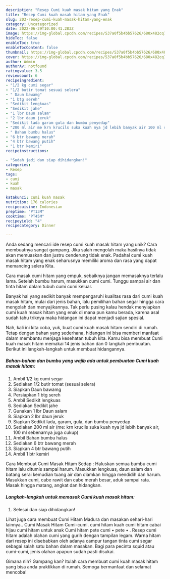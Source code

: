 ```yaml
---
description: "Resep Cumi kuah masak hitam yang Enak"
title: "Resep Cumi kuah masak hitam yang Enak"
slug: 203-resep-cumi-kuah-masak-hitam-yang-enak
category: Uncategorized
date: 2022-06-29T10:00:41.283Z
image: https://img-global.cpcdn.com/recipes/537a0f5b4bb57626/680x482cq70/cumi-kuah-masak-hitam-foto-resep-utama.jpg
hideToc: false
enableToc: true
enableTocContent: false
thumbnail: https://img-global.cpcdn.com/recipes/537a0f5b4bb57626/680x482cq70/cumi-kuah-masak-hitam-foto-resep-utama.jpg
cover: https://img-global.cpcdn.com/recipes/537a0f5b4bb57626/680x482cq70/cumi-kuah-masak-hitam-foto-resep-utama.jpg
author: Admin
authorAv: notfound
ratingvalue: 3.5
reviewcount: 6
recipeingredient:
- "1/2 kg cumi segar"
- "1/2 butir tomat sesuai selera"
- " Daun bawamg"
- "1 btg sereh"
- "Sedikit lengkuas"
- "Sedikit jahe"
- "1 lbr Daun salam"
- "2 lbr daun jeruk"
- "Sedikit lada garam gula dan bumbu penyedap"
- "200 ml air me krn krucils suka kuah nya jd lebih banyak air 100 ml sebenarnya juga cukup"
- " Bahan bumbu halus"
- "6 btr bawang merah"
- "4 btr bawang putih"
- "1 btr kemiri"
recipeinstructions:

- "Sudah jadi dan siap dihidangkan!"
categories:
- Resep
tags:
- cumi
- kuah
- masak

katakunci: cumi kuah masak 
nutrition: 176 calories
recipecuisine: Indonesian
preptime: "PT13M"
cooktime: "PT45M"
recipeyield: "4"
recipecategory: Dinner

---
```





Anda sedang mencari ide resep cumi kuah masak hitam yang unik? Cara membuatnya sangat gampang. Jika salah mengolah maka hasilnya tidak akan memuaskan dan justru cenderung tidak enak. Padahal cumi kuah masak hitam yang enak seharusnya memiliki aroma dan rasa yang dapat memancing selera Kita.





Cara masak cumi hitam yang empuk, sebaiknya jangan memasaknya terlalu lama. Setelah bumbu harum, masukkan cumi cumi. Tunggu sampai air dan tinta hitam dalam tubuh cumi cumi keluar.

Banyak hal yang sedikit banyak mempengaruhi kualitas rasa dari cumi kuah masak hitam, mulai dari jenis bahan, lalu pemilihan bahan segar hingga cara mengolah dan menyajikannya. Tak perlu pusing kalau hendak menyiapkan cumi kuah masak hitam yang enak di mana pun kamu berada, karena asal sudah tahu triknya maka hidangan ini dapat menjadi sajian spesial.






Nah, kali ini kita coba, yuk, buat cumi kuah masak hitam sendiri di rumah. Tetap dengan bahan yang sederhana, hidangan ini bisa memberi manfaat dalam membantu menjaga kesehatan tubuh kita. Kamu bisa membuat Cumi kuah masak hitam memakai 14 jenis bahan dan 0 langkah pembuatan. Berikut ini langkah-langkah untuk membuat hidangannya.

<!--inarticleads1-->

##### Bahan-bahan dan bumbu yang wajib ada untuk pembuatan Cumi kuah masak hitam:

1. Ambil 1/2 kg cumi segar
1. Sediakan 1/2 butir tomat (sesuai selera)
1. Siapkan  Daun bawamg
1. Persiapkan 1 btg sereh
1. Ambil Sedikit lengkuas
1. Sediakan Sedikit jahe
1. Gunakan 1 lbr Daun salam
1. Siapkan 2 lbr daun jeruk
1. Siapkan Sedikit lada, garam, gula, dan bumbu penyedap
1. Sediakan 200 ml air (me: krn krucils suka kuah nya jd lebih banyak air, 100 ml sebenarnya juga cukup)
1. Ambil  Bahan bumbu halus
1. Sediakan 6 btr bawang merah
1. Siapkan 4 btr bawang putih
1. Ambil 1 btr kemiri


Cara Membuat Cumi Masak Hitam Sedap : Haluskan semua bumbu cumi hitam lalu ditumis sampai harum. Masukkan lengkuas, daun salam dan batang serai kemudian tuang air dan diamkan hingga mendidih dan harum. Masukkan cumi, cabe rawit dan cabe merah besar, aduk sampai rata. Masak hingga matang, angkat dan hidangkan. 

<!--inarticleads2-->

##### Langkah-langkah untuk memasak Cumi kuah masak hitam:


1. Selesai dan siap dihidangkan!

Lihat juga cara membuat Cumi Hitam Madura dan masakan sehari-hari lainnya.. Cumi Masak Hitam Cumi-cumi. cumi hitam kuah cumi hitam cabai hijau cumi hitam untuk anak Cumi hitam pete cumi • pete • . Resep cumi hitam adalah olahan cumi yang gurih dengan tampilan legam. Warna hitam dari resep ini disebabkan oleh adanya campur tangan tinta cumi segar sebagai salah satu bahan dalam masakan. Bagi para pecinta squid atau cumi-cumi, jenis olahan apapun sudah pasti disukai. 

Gimana nih? Gampang kan? Itulah cara membuat cumi kuah masak hitam yang bisa anda praktikkan di rumah. Semoga bermanfaat dan selamat mencoba!

